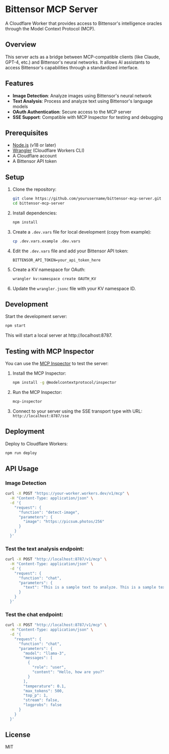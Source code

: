 # Bittensor MCP Server

A Cloudflare Worker that provides access to Bittensor's intelligence oracles through the Model Context Protocol (MCP).

## Overview

This server acts as a bridge between MCP-compatible clients (like Claude, GPT-4, etc.) and Bittensor's neural networks. It allows AI assistants to access Bittensor's capabilities through a standardized interface.

## Features

- **Image Detection**: Analyze images using Bittensor's neural network
- **Text Analysis**: Process and analyze text using Bittensor's language models
- **OAuth Authentication**: Secure access to the MCP server
- **SSE Support**: Compatible with MCP Inspector for testing and debugging

## Prerequisites

- [Node.js](https://nodejs.org/) (v18 or later)
- [Wrangler](https://developers.cloudflare.com/workers/wrangler/install-and-update/) (Cloudflare Workers CLI)
- A Cloudflare account
- A Bittensor API token

## Setup

1. Clone the repository:
   ```bash
   git clone https://github.com/yourusername/bittensor-mcp-server.git
   cd bittensor-mcp-server
   ```

2. Install dependencies:
   ```bash
   npm install
   ```

3. Create a `.dev.vars` file for local development (copy from example):
   ```bash
   cp .dev.vars.example .dev.vars
   ```

4. Edit the `.dev.vars` file and add your Bittensor API token:
   ```
   BITTENSOR_API_TOKEN=your_api_token_here
   ```

5. Create a KV namespace for OAuth:
   ```bash
   wrangler kv:namespace create OAUTH_KV
   ```

6. Update the `wrangler.jsonc` file with your KV namespace ID.

## Development

Start the development server:

```bash
npm start
```

This will start a local server at http://localhost:8787.

## Testing with MCP Inspector

You can use the [MCP Inspector](https://github.com/modelcontextprotocol/inspector) to test the server:

1. Install the MCP Inspector:
   ```bash
   npm install -g @modelcontextprotocol/inspector
   ```

2. Run the MCP Inspector:
   ```bash
   mcp-inspector
   ```

3. Connect to your server using the SSE transport type with URL: `http://localhost:8787/sse`

## Deployment

Deploy to Cloudflare Workers:

```bash
npm run deploy
```

## API Usage

### Image Detection

```bash
curl -X POST "https://your-worker.workers.dev/v1/mcp" \
  -H "Content-Type: application/json" \
  -d '{
    "request": {
      "function": "detect-image",
      "parameters": {
        "image": "https://picsum.photos/256"
      }
    }
  }'
```

### Test the text analysis endpoint:

```bash
curl -X POST "http://localhost:8787/v1/mcp" \
  -H "Content-Type: application/json" \
  -d '{
    "request": {
      "function": "chat",
      "parameters": {
        "text": "This is a sample text to analyze. This is a sample text to analyze."
      }
    }
  }'
```

### Test the chat endpoint:

```bash
curl -X POST "http://localhost:8787/v1/mcp" \
  -H "Content-Type: application/json" \
  -d '{
    "request": {
      "function": "chat",
      "parameters": {
        "model": "llama-3",
        "messages": [
          {
            "role": "user",
            "content": "Hello, how are you?"
          }
        ],
        "temperature": 0.1,
        "max_tokens": 500,
        "top_p": 1,
        "stream": false,
        "logprobs": false
      }
    }
  }'
```

## License

MIT
